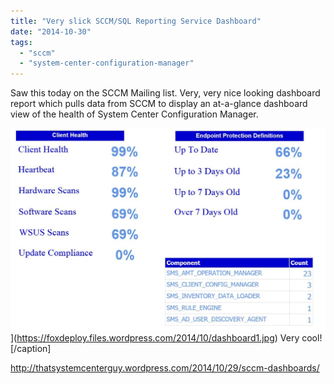 ```yaml
---
title: "Very slick SCCM/SQL Reporting Service Dashboard"
date: "2014-10-30"
tags: 
  - "sccm"
  - "system-center-configuration-manager"
---
```


Saw this today on the SCCM Mailing list. Very, very nice looking dashboard report which pulls data from SCCM to display an at-a-glance dashboard view of the health of System Center Configuration Manager.

![Very cool!](images/dashboard1.jpg)](https://foxdeploy.files.wordpress.com/2014/10/dashboard1.jpg) Very cool!\[/caption\]

http://thatsystemcenterguy.wordpress.com/2014/10/29/sccm-dashboards/
